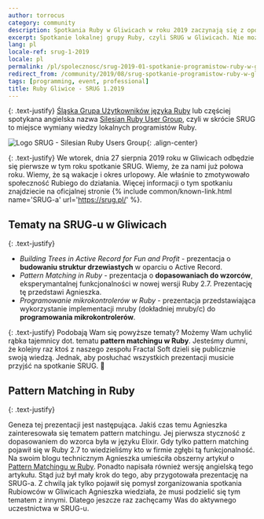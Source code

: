 ```yaml
---
author: torrocus
category: community
description: Spotkania Ruby w Gliwicach w roku 2019 zaczynają się z opóźnieniem. Prelekcje na SRUG-u za to będą na wysokim poziomie. Agnieszka opowie o nowościach w Ruby.
excerpt: Spotkanie lokalnej grupy Ruby, czyli SRUG w Gliwicach. Nie możecie tego przegapić!
lang: pl
locale-ref: srug-1-2019
locale: pl
permalink: /pl/spolecznosc/srug-2019-01-spotkanie-programistow-ruby-w-gliwicach/
redirect_from: /community/2019/08/srug-spotkanie-programistow-ruby-w-gliwicach/
tags: [programming, event, professional]
title: Ruby Gliwice - SRUG 1.2019
---
```


{: .text-justify}
[Śląska Grupa Użytkowników języka Ruby](https://fractalsoft.org/pl/spolecznosc/srug)
lub częściej spotykana angielska nazwa
[Silesian Ruby User Group](https://fractalsoft.org/community/srug),
czyli w skrócie SRUG to miejsce wymiany wiedzy lokalnych programistów Ruby.

![Logo SRUG - Silesian Ruby Users Group]({{site.url}}/assets/images/srug/srug-logo.png){: .align-center}

{: .text-justify}
We wtorek, dnia 27 sierpnia 2019 roku w Gliwicach odbędzie się pierwsze w tym roku spotkanie SRUG.
Wiemy, że za nami już połowa roku.
Wiemy, że są wakacje i okres urlopowy.
Ale właśnie to zmotywowało społeczność Rubiego do działania.
Więcej informacji o tym spotkaniu znajdziecie na oficjalnej stronie
{% include common/known-link.html name='SRUG-a' url='https://srug.pl/' %}.

## Tematy na SRUG-u w Gliwicach

{: .text-justify}
+ _Building Trees in Active Record for Fun and Profit_ - prezentacja o **budowaniu struktur drzewiastych** w oparciu o Active Record.
+ _Pattern Matching in Ruby_ - prezentacja o **dopasowaniach do wzorców**, eksperymantalnej funkcjonalności w nowej wersji Ruby 2.7.
   Prezentację tę przedstawi Agnieszka.
+ _Programowanie mikrokontrolerów w Ruby_ - prezentacja przedstawiająca wykorzystanie implementacji mruby (dokładniej mruby/c) do **programowania mikrokontrolerów**.

{: .text-justify}
Podobają Wam się powyższe tematy?
Możemy Wam uchylić rąbka tajemnicy dot. tematu **pattern matchingu w Ruby**.
Jesteśmy dumni, że kolejny raz ktoś z naszego zespołu Fractal Soft dzieli się publicznie swoją wiedzą.
Jednak, aby posłuchać wszystkich prezentacji musicie przyjść na spotkanie SRUG.
🎤


## Pattern Matching in Ruby

{: .text-justify}

Geneza tej prezentacji jest następująca.
Jakiś czas temu Agnieszka zainteresowała się tematem pattern matchingu.
Jej pierwsza styczność z dopasowaniem do wzorca była w języku Elixir.
Gdy tylko pattern matching pojawił się w Ruby 2.7 to wiedzieliśmy kto w firmie zgłębi tą funkcjonalność.
Na swoim blogu technicznym Agnieszka umieściła obszerny artykuł o [Pattern Matchingu w Ruby](https://womanonrails.com/pl/ruby-pattern-matching).
Ponadto napisała również wersję angielską tego artykułu.
Stąd już był mały krok do tego, aby przygotowała prezentację na SRUG-a.
Z chwilą jak tylko pojawił się pomysł zorganizowania spotkania Rubiowców w Gliwicach Agnieszka wiedziała, że musi podzielić się tym tematem z innymi.
Dlatego jeszcze raz zachęcamy Was do aktywnego uczestnictwa w SRUG-u.
